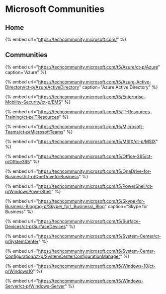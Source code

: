 # Microsoft Communities

## Home

{% embed url="https://techcommunity.microsoft.com/" %}

## Communities

{% embed url="https://techcommunity.microsoft.com/t5/Azure/ct-p/Azure" caption="Azure" %}

{% embed url="https://techcommunity.microsoft.com/t5/Azure-Active-Directory/ct-p/AzureActiveDirectory" caption="Azure Active Directory" %}

{% embed url="https://techcommunity.microsoft.com/t5/Enterprise-Mobility-Security/ct-p/EMS" %}

{% embed url="https://techcommunity.microsoft.com/t5/IT-Resources-Training/ct-p/ITResources" %}

{% embed url="https://techcommunity.microsoft.com/t5/Microsoft-Teams/ct-p/MicrosoftTeams" %}

{% embed url="https://techcommunity.microsoft.com/t5/MSIX/ct-p/MSIX" %}

{% embed url="https://techcommunity.microsoft.com/t5/Office-365/ct-p/Office365" %}

{% embed url="https://techcommunity.microsoft.com/t5/OneDrive-for-Business/ct-p/OneDriveforBusiness" %}

{% embed url="https://techcommunity.microsoft.com/t5/PowerShell/ct-p/WindowsPowerShell" %}

{% embed url="https://techcommunity.microsoft.com/t5/Skype-for-Business-Blog/bg-p/Skype\_for\_Business\_Blog" caption="Skype for Business" %}

{% embed url="https://techcommunity.microsoft.com/t5/Surface-Devices/ct-p/SurfaceDevices" %}

{% embed url="https://techcommunity.microsoft.com/t5/System-Center/ct-p/SystemCenter" %}

{% embed url="https://techcommunity.microsoft.com/t5/System-Center-Configuration/ct-p/SystemCenterConfigurationManager" %}

{% embed url="https://techcommunity.microsoft.com/t5/Windows-10/ct-p/Windows10" %}

{% embed url="https://techcommunity.microsoft.com/t5/Windows-Server/ct-p/Windows-Server" %}





